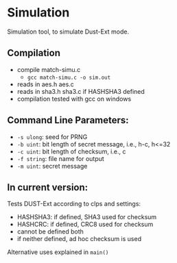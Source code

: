# Simulation
Simulation tool, to simulate Dust-Ext mode.
## Compilation

- compile match-simu.c
  - ```gcc match-simu.c -o sim.out```
- reads in aes.h aes.c
- reads in sha3.h sha3.c if HASHSHA3 defined
- compilation tested with gcc on windows

## Command Line Parameters:
- `-s ulong`: seed for PRNG
- `-b uint`: bit length of secret message, i.e., h-c, h<=32
- `-c uint`: bit length of checksum, i.e., c 
- `-f string`: file name for output
- `-m uint`: secret message

## In current version:
Tests DUST-Ext according to clps and settings:

- HASHSHA3: if defined, SHA3 used for checksum
- HASHCRC: if defined, CRC8 used for checksum
- cannot be defined both
- if neither defined, ad hoc checksum is used

Alternative uses explained in `main()`
  